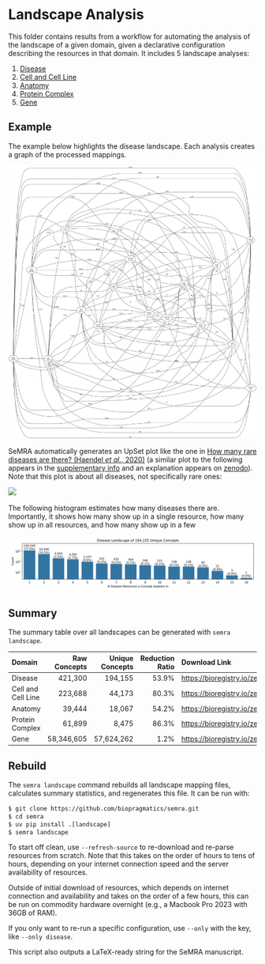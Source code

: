 # Landscape Analysis

This folder contains results from a workflow for automating the analysis of the
landscape of a given domain, given a declarative configuration describing the
resources in that domain. It includes 5 landscape analyses:

<ol>
<li><a href="disease/">Disease</a></li>
<li><a href="cell/">Cell and Cell Line</a></li>
<li><a href="anatomy/">Anatomy</a></li>
<li><a href="complex/">Protein Complex</a></li>
<li><a href="gene/">Gene</a></li>
</ol>

## Example

The example below highlights the disease landscape. Each analysis creates a
graph of the processed mappings.

![](disease/processed_graph.svg)

SeMRA automatically generates an UpSet plot like the one in
[How many rare diseases are there? (Haendel _et al._, 2020)](https://doi.org/10.1038/d41573-019-00180-y)
(a similar plot to the following appears in the
[supplementary info](https://media.nature.com/original/magazine-assets/d41573-019-00180-y/17308594)
and an explanation appears on [zenodo](https://zenodo.org/records/3478576)).
Note that this plot is about all diseases, not specifically rare ones:

![](disease/processed_landscape_upset.svg)

The following histogram estimates how many diseases there are. Importantly, it
shows how many show up in a single resource, how many show up in all resources,
and how many show up in a few

![](disease/processed_landscape_histogram.svg)

## Summary

The summary table over all landscapes can be generated with `semra landscape`.

| Domain             | Raw Concepts | Unique Concepts | Reduction Ratio | Download Link                                 |
| :----------------- | -----------: | --------------: | --------------: | :-------------------------------------------- |
| Disease            |      421,300 |         194,155 |           53.9% | https://bioregistry.io/zenodo.record:11091885 |
| Cell and Cell Line |      223,688 |          44,173 |           80.3% | https://bioregistry.io/zenodo.record:11091580 |
| Anatomy            |       39,444 |          18,067 |           54.2% | https://bioregistry.io/zenodo.record:11091802 |
| Protein Complex    |       61,899 |           8,475 |           86.3% | https://bioregistry.io/zenodo.record:11091421 |
| Gene               |   58,346,605 |      57,624,262 |            1.2% | https://bioregistry.io/zenodo.record:11092012 |

## Rebuild

The `semra landscape` command rebuilds all landscape mapping files, calculates
summary statistics, and regenerates this file. It can be run with:

```console
$ git clone https://github.com/biopragmatics/semra.git
$ cd semra
$ uv pip install .[landscape]
$ semra landscape
```

To start off clean, use `--refresh-source` to re-download and re-parse resources
from scratch. Note that this takes on the order of hours to tens of hours,
depending on your internet connection speed and the server availability of
resources.

Outside of initial download of resources, which depends on internet connection
and availability and takes on the order of a few hours, this can be run on
commodity hardware overnight (e.g., a Macbook Pro 2023 with 36GB of RAM).

If you only want to re-run a specific configuration, use `--only` with the key,
like `--only disease`.

This script also outputs a LaTeX-ready string for the SeMRA manuscript.
